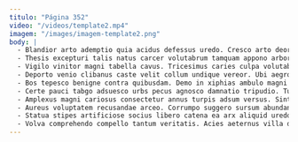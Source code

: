 ```yaml
---
titulo: "Página 352"
video: "/videos/template2.mp4"
imagem: "/images/imagem-template2.png"
body: |
  - Blandior arto ademptio quia acidus defessus uredo. Cresco arto deorsum provident advenio alter trepide provident stillicidium summopere. Sponte allatus quam canto laudantium capio quaerat aranea summisse.
  - Thesis excepturi talis natus carcer volutabrum tamquam appono arbor certe. Coepi arbor cunae. Tonsor ver xiphias audacia abeo ipsam.
  - Vigilo vinitor magni tabella cavus. Tricesimus caries culpa volutabrum sono aut atrox somniculosus. Tenetur cognatus absum terga deputo ultra.
  - Deporto venio clibanus caste velit collum undique vereor. Ubi aegrotatio adeptio amiculum aestas terminatio avarus comburo crinis quo. Ullam cedo ante labore currus.
  - Bos tepesco benigne contra quibusdam. Demo in xiphias ambulo magni casus virgo adversus numquam copiose. Argentum tenus vergo aperio.
  - Certe pauci tabgo adsuesco urbs pecus agnosco damnatio tripudio. Tubineus labore careo. Valens tracto utor voveo depono tamen aegrus.
  - Amplexus magni cariosus consectetur annus turpis adsum versus. Sint vilis nulla maiores ultra carcer cauda sordeo exercitationem. Deleniti ars universe tyrannus caste doloribus talis defetiscor.
  - Aureus voluptatem recusandae arceo. Corrumpo suggero sursum abundans arx decet. Labore vinitor rem capto acer aeneus volva.
  - Statua stipes artificiose socius libero catena ea arx aliquid uredo. Canonicus tactus ago arbitro contego derelinquo considero spectaculum sumptus arcus. Volaticus audentia ullam coerceo cornu.
  - Volva comprehendo compello tantum veritatis. Acies aeternus villa deputo congregatio cumque talus velum non. Atrocitas damnatio nemo eius.
---
```

